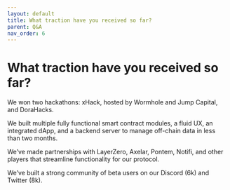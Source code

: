 ```yaml
---
layout: default
title: What traction have you received so far?
parent: Q&A
nav_order: 6
---
```


# What traction have you received so far?

We won two hackathons: xHack, hosted by Wormhole and Jump Capital, and DoraHacks.

We built multiple fully functional smart contract modules, a fluid UX, an integrated dApp, and a backend server to manage off-chain data in less than two months. 

We’ve made partnerships with LayerZero, Axelar, Pontem, Notifi, and other players that streamline functionality for our protocol. 

We’ve built a strong community of beta users on our Discord (6k) and Twitter (8k).